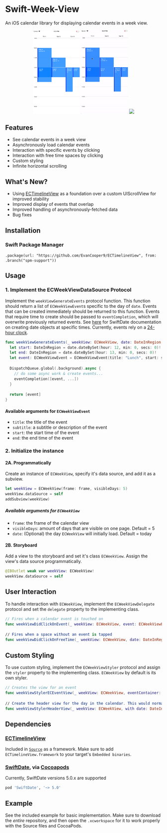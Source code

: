 # Swift-Week-View
An iOS calendar library for displaying calendar events in a week view.

<p align="center">
    <img src="Media/screen1.png" width="30%" height="auto">
    <img src="Media/interacting_with_events.gif" width="30%" height="auto">
    <img src="Media/scrolling_through_events.gif" width="30%" height="auto">
</p>

## Features
- See calendar events in a week view
- Asynchronously load calendar events
- Interaction with specific events by clicking
- Interaction with free time spaces by clicking
- Custom styling
- Infinite horizontal scrolling

## What's New?
- Using [ECTimelineView](https://github.com/EvanCooper9/ECTimelineView) as a foundation over a custom UIScrollView for improved stability
- Improved display of events that overlap
- Improved handling of asynchronously-fetched data
- Bug fixes

## Installation
### Swift Package Manager
```
.package(url: "https://github.com/EvanCooper9/ECTimelineView", from: .branch("spm-support"))
```

## Usage
### 1. Implement the ECWeekViewDataSource Protocol
Implement the `weekViewGenerateEvents` protocol function. This function should return a list of `ECWeekViewEvent`s specific to the day of `date`. Events that can be created immediately should be returned to this function. Events that require time to create should be passed to `eventCompletion`, which will overwrite previously returned events. See [here](malcommac.github.io/SwiftDate/manipulate_dates.html#dateatunit) for SwiftDate documentation on creating date objects at specific times. Currently, events rely on a [24-hour clock](https://en.wikipedia.org/wiki/24-hour_clock).

```Swift
func weekViewGenerateEvents(_ weekView: ECWeekView, date: DateInRegion, eventCompletion: @escaping ([ECWeekViewEvent]?) -> Void) -> [ECWeekViewEvent]? {
  let start: DateInRegion = date.dateBySet(hour: 12, min: 0, secs: 0)!
  let end: DateInRegion = date.dateBySet(hour: 13, min: 0, secs: 0)!
  let event: ECWeekViewEvent = ECWeekViewEvent(title: "Lunch", start: start, end: end)

  DispatchQueue.global(.background).async {
    // do some async work & create events...
    eventCompletion([event, ...])
  }

  return [event]
}
```
#### Available arguments for `ECWeekViewEvent`
- `title`: the title of the event
- `subtitle`: a subtitle or description of the event
- `start`: the start time of the event
- `end`: the end time of the event

### 2. Initialize the instance
#### 2A. Programmatically
Create an instance of `ECWeekView`, specify it's data source, and add it as a subview.

```Swift
let weekView = ECWeekView(frame: frame, visibleDays: 5)
weekView.dataSource = self
addSubview(weekView)
```
##### Available arguments for `ECWeekView`
- `frame`: the frame of the calendar view
- `visibleDays`: amount of days that are visible on one page. Default = 5
- `date`: (Optional) the day `ECWeekView` will initially load. Default = today

#### 2B. Storyboard
Add a view to the storyboard and set it's class `ECWeekView`. Assign the view's data source programmatically.
```Swift
@IBOutlet weak var weekView: ECWeekView!
weekView.dataSource = self
```

## User Interaction
To handle interaction with `ECWeekView`, implement the `ECWeekViewDelegate` protocol and set the `delegate` property to the implementing class.

```Swift
// Fires when a calendar event is touched on
func weekViewDidClickOnEvent(_ weekView: ECWeekView, event: ECWeekViewEvent, view: UIView)

// Fires when a space without an event is tapped
func weekViewDidClickOnFreeTime(_ weekView: ECWeekView, date: DateInRegion)
```

## Custom Styling
To use custom styling, implement the `ECWeekViewStyler` protocol and assign the `styler` property to the implementing class. `ECWeekView` by default is its own styler.

```Swift
// Creates the view for an event
func weekViewStylerECEventView(_ weekView: ECWeekView, eventContainer: CGRect, event: ECWeekViewEvent) -> UIView

// Create the header view for the day in the calendar. This would normally contain information about the date
func weekViewStylerHeaderView(_ weekView: ECWeekView, with date: DateInRegion, in cell: UICollectionViewCell) -> UIView
```

## Dependencies
### [ECTimelineView](https://github.com/EvanCooper9/ECTimelineView)
Included in [`Source`](https://github.com/EvanCooper9/swift-week-view/tree/master/Source) as a framework. Make sure to add `ECTimelineView.framework` to your target's `Embedded binaries`.

### [SwiftDate](https://github.com/malcommac/SwiftDate), via [Cocoapods](https://cocoapods.org)
Currently, SwiftDate versions 5.0.x are supported
```ruby
pod 'SwiftDate', '~> 5.0'
```

## Example
See the included example for basic implementation. Make sure to download the *entire* repository, and then open the `.xcworkspace` for it to work properly with the Source files and CocoaPods.
